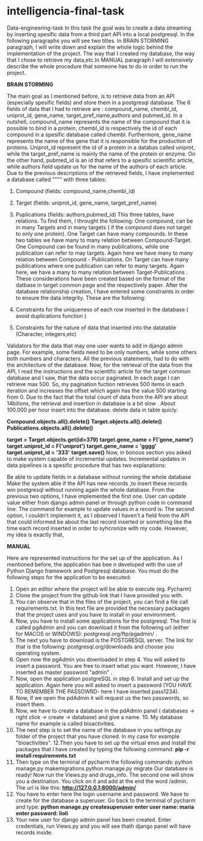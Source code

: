 # intelligencia-final-task
Data-engineering-task In this task the goal was to create a data streaming by inserting spesific data from a third part API into a local postgresql. In the following paragraphs you will see two titles. In BRAIN STORMING paragraph, I will write down and explain the whole logic behind the implementation of the project. The way that I created my database, the way that I chose to retrieve my data,etc.In MANUAL paragraph I will extensively describe the whole procedure that someone has to do in order to run the project.

**BRAIN STORMING**

The main goal as I mentioned before, is to retrieve data from an API (especially spesific fields) and store them in a postgresql database. The 6 fields of data that I had to retrieve are : compound_name, chembl_id, uniprot_id, gene_name, target_pref_name,authors and pubmed_id. In a nutshell, compound_name represents the name of the compound that it is possible to bind in a protein, chembl_id is respectively the id of each compound in a spesific database called chembl. Furthermore, gene_name represents the name of the gene that it is responsible for the production of proteins. Uniprot_id represent the id of a protein in a databas called uniprot, while the target_pref_name is mainly the name of the protein or enzyme. On the other hand, pubmed_id is an id that refers to a spesific scientific article, while authors field update us for the name of the authors of each article. Due to the previous descriptions of the retrieved fields, I have implemented a database called """" with three tables:

1. Compound (fields: compound_name,chembl_id)

2. Target (fields: uniprot_id, gene_name, target_pref_name)

3. Puplications (fields: authors,pubmed_id) This three tables, have relations. To find them, I throught the following: One compound, can be in many Targets and in many targets ( if the compound does not target to only one protein). One Target can have many compounds. In these two tables we have many to many relation between Compound-Target. One Compound can be found in many publications, while one publication can refer to may targets. Again here we have many to many relation between Compound - Publications. On Target can have many publications where one publication can refer to many targets. Again here, we have a many to many relation between Target-Publications . These considerations have been created based on the format of the datbase in target common page and the respectively paper. After the database relationship creation, I have entered some constraints in order to ensure the data integrity. These are the following:

1. Constraints for the uniqueness of each row inserted in the database ( avoid duplications function )

2. Constraints for the nature of data that inserted into the datatable (Character, integers,etc)

Validators for the data that may one user wants to add in django admin page. For example, some fields need to be only numbers, while some others both numbers and characters. All the previous statements, had to do with the architecture of the database. Now, for the retrieval of the data from the API, I read the instructions and the scientific article for the target common database and I saw, that the data occur paginated. In each page I can retrieve max 500. So, my pagination fuction retrieves 500 items in each iteration and increases the offset which again has the value 500 starting from 0. Due to the fact that the total count of data from the API are about 14bilions, the retrieval and insertion in database is a bit slow . About 100.000 per hour insert into the database. delete data in table quicly:

**Compound.objects.all().delete()**
**Target.objects.all().delete()**
**Publications.objects.all().delete()**

**target = Target.objects.get(id=379)**
**target.gene_name = F('gene_name')**
**target.uniprot_id = F('uniprot')**
**target.gene_name = 'gggg'**
**target.uniprot_id = '333'**
**target.save()**
Now, in bonous section you asked to make system capable of incremental updates. Incremental updates in data pipelines is a spesific procedure that has two explanations:

Be able to update fields in a database without running the whole database
Make the system able if the API has new records ,to insert these records win postgresql without running again the whole database. From the previous two options, I have implemented the first one. User can update value either from django admin panel or through python code in command line. The command for example to update values in a record is:
The second option, I couldn't implement it, as I observed I haven't a field from the API that could informed be about the last record inserted or something like the time each record inserted in order to syhcronize with my code. However, my idea is exactly that,

**MANUAL**

Here are represented instructions for the set up of the application. As I mentioned before, the application has bee n developed with the use of Python Django framework and Postgresql database. You must do the following steps for the application to be executed:

1. Open an editor where the project will be able to execute (eg. Pycharm)
2. Clone the project from the github link that I have provided you with.
3. You can observe that in the files of the project, you can find a file call requirements.txt. In this text file are provided the necessary packages that the project uses and you have to install in your environment.
4. Now, you have to install some applications for the postgresql. The first is called pgAdmin and you can download it from the following url (either for MACOS or WINDOWS): postgresql.org/ftp/pgadmin/ .
5. The next you have to download is the POSTGRESQL server. The link for that is the following: postgresql.org/downloads and choose you operating system.
6. Open now the pgAdmin you downloaded in step 4. You will asked to insert a password. You are free to insert what you want. However, I have inserted as master password "admin" .
7. Now, open the application postgreSQL in step 6. Install and set up the application. Again here you will asked to insert a password (YOU HAVE TO REMEMBER THE PASSOWRD- here I have inserted pass1234).
8. Now, if we open the pdAdmin it will request us the two passwords, so insert them.
9. Now, we have to create a database in the pdAdmin panel ( databases -> right click -> create -> database) and give a name. 10. My database name for example is called bioactivities.
11. The next step is to set the name of the database in you settings.py folder of the project that you have cloned. In my case for example "bioactivities".
12.Then you have to set up the virtual envs and install the packages that I have created by typing the following command: 
**pip -r install requirements.txt**
13. Then type on the terminal of pycharm the following commands: python manage.py makemigrations python manage.py migrate
Our database is ready! Now run the Views.py and drugs_info. The second one will show you a destination. You click on it and add at the end the word /admin. The url is like this: **http://127.0.0.1:8000/admin/**
14. You have to enter here the login username and password. We have to create for the database a superuser. Go back to the terminal of pycharm and type: 
**python manage.py createsuperuser**
**enter user name: maria** 
**enter password: lioli**
15. Your new user for django admin panel has been created. Enter credentials, run Views.py and you will see thath django panel will have records inside.





